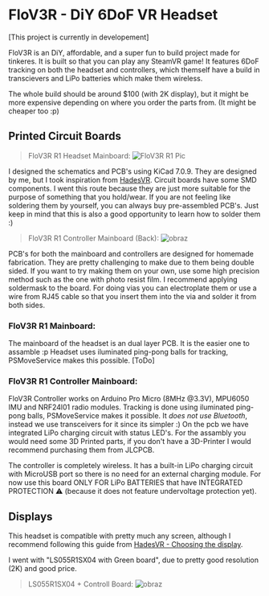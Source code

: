 # FloV3R - DiY 6DoF VR Headset
[This project is currently in developement]

FloV3R is an DiY, affordable, and a super fun to build project made for tinkeres.
It is built so that you can play any SteamVR game! It features 6DoF tracking on both the headset and controllers, which themself have a build in transcievers and LiPo batteries which make them wireless.

The whole build should be around $100 (with 2K display), but it might be more expensive depending on where you order the parts from. (It might be cheaper too :p)

## Printed Circuit Boards

> FloV3R R1 Headset Mainboard:
![FloV3R R1 Pic](https://github.com/Kwiatens/FloV3R/assets/110034652/d0c24d4b-a341-4157-9213-316a7bd58437)

I designed the schematics and PCB's using KiCad 7.0.9. They are designed by me, but I took inspiration from [HadesVR](https://github.com/HadesVR/HadesVR).
Circuit boards have some SMD components. I went this route because they are just more suitable for the purpose of something that you hold/wear.
If you are not feeling like soldering them by yourself, you can always buy pre-assembled PCB's.
Just keep in mind that this is also a good opportunity to learn how to solder them :)

> FloV3R R1 Controller Mainboard (Back):
![obraz](https://github.com/Kwiatens/FloV3R/assets/110034652/96ca99f4-aa66-4593-ac25-b0154cf581f8)

PCB's for both the mainboard and controllers are designed for homemade fabrication.
They are pretty challenging to make due to them being double sided. If you want to try making them on your own, use some high precision method such as the one with photo resist film.
I recommend applying soldermask to the board. For doing vias you can electroplate them or use a wire from RJ45 cable so that you insert them into the via and solder it from both sides.

### FloV3R R1 Mainboard:
The mainboard of the headset is an dual layer PCB. It is the easier one to assamble :p
Headset uses iluminated ping-pong balls for tracking, PSMoveService makes this possible.
[ToDo]

### FloV3R R1 Controller Mainboard:
FloV3R Controller works on Arduino Pro Micro (8MHz @3.3V), MPU6050 IMU and NRF24l01 radio modules.
Tracking is done using iluminated ping-pong balls, PSMoveService makes it possible.
It *does not use Bluetooth*, instead we use transceivers for it since its simpler :)
On the pcb we have integrated LiPo charging circuit with status LED's. 
For the assambly you would need some 3D Printed parts, if you don't have a 3D-Printer I would recommend purchasing them from JLCPCB.

The controller is completely wireless. It has a built-in LiPo charging circuit with MicroUSB port so there is no need for an external charging module.
For now use this board ONLY FOR LiPo BATTERIES that have INTEGRATED PROTECTION ⚠️ (because it does not feature undervoltage protection yet).


## Displays

This headset is compatible with pretty much any screen, although I recommend following this guide from [HadesVR - Choosing the display](https://github.com/HadesVR/HadesVR/blob/main/docs/Headset.md#displays).

I went with "LS055R1SX04 with Green board", due to pretty good resolution (2K) and good price.
> LS055R1SX04 + Controll Board:
![obraz](https://github.com/Kwiatens/FloV3R/assets/110034652/ff7a0b52-771f-464c-926a-161258659656)









